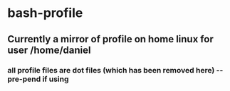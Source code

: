 # bash-profile

## Currently a mirror of profile on home linux for user /home/daniel

### all profile files are dot files (which has been removed here) -- pre-pend if using 
